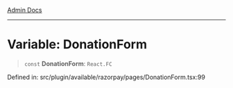 [Admin Docs](/)

***

# Variable: DonationForm

> `const` **DonationForm**: `React.FC`

Defined in: src/plugin/available/razorpay/pages/DonationForm.tsx:99
